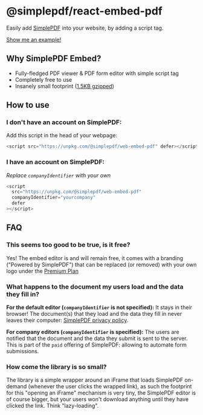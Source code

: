 # @simplepdf/react-embed-pdf

Easily add [SimplePDF](https://simplepdf.eu) into your website, by adding a script tag.

[Show me an example!](https://replit.com/@bendersej/Simple-PDF-Embed)

## Why SimplePDF Embed?

- Fully-fledged PDF viewer & PDF form editor with simple script tag
- Completely free to use
- Insanely small footprint ([1.5KB gzipped](https://bundlephobia.com/package/@simplepdf/web-embed-pdf))

## How to use

### I don't have an account on SimplePDF:

Add this script in the head of your webpage:

```javascript
<script src="https://unpkg.com/@simplepdf/web-embed-pdf" defer></script>
```

### I have an account on SimplePDF:

_Replace `companyIdentifier` with your own_

```javascript
<script
  src="https://unpkg.com/@simplepdf/web-embed-pdf"
  companyIdentifier="yourcompany"
  defer
></script>
```

## FAQ

### This seems too good to be true, is it free?

Yes! The embed editor is and will remain free, it comes with a branding ("Powered by SimplePDF") that can be replaced (or removed) with your own logo under the [Premium Plan](https://www.simplepdf.eu/pricing)

### What happens to the document my users load and the data they fill in?

**For the default editor (`companyIdentifier` is not specified):**
It stays in their browser! The document(s) that they load and the data they fill in never leaves their computer: [SimplePDF privacy policy](https://simplepdf.eu/privacy_policy#what-data-we-dont-collect).

**For company editors (`companyIdentifier` is specified):**
The users are notified that the document and the data they submit is sent to the server. This is part of the `paid` offering of SimplePDF: allowing to automate form submissions.

### How come the library is so small?

The library is a simple wrapper around an iFrame that loads SimplePDF on-demand (whenever the user clicks the wrapped link), as such the footprint for this "opening an iFrame" mechanism is very tiny, the SimplePDF editor is of course bigger, but your users won't download anything until they have clicked the link. Think "lazy-loading".
